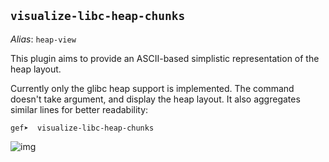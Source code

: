 ## `visualize-libc-heap-chunks`

_Alias_: `heap-view`


This plugin aims to provide an ASCII-based simplistic representation of the heap layout.

Currently only the glibc heap support is implemented. The command doesn't take argument, and display the heap layout. It also aggregates similar lines for better readability:

```text
gef➤  visualize-libc-heap-chunks
```

![img](https://i.imgur.com/jQYaiyB.png)

